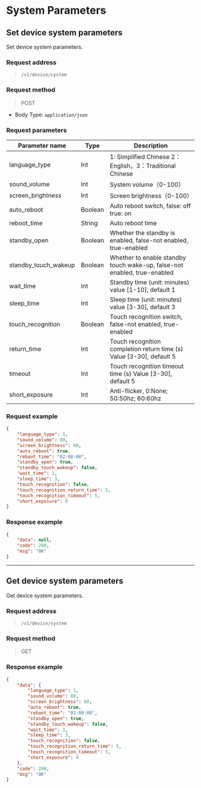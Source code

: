 # System Parameters


## Set device system parameters

Set device system parameters.

### Request address

> `​/v1​/device​/system`

### Request method

> POST

- Body Type: `application/json`

### Request parameters

| Parameter name       | Type    | Description                                                  |
| -------------------- | ------- | ------------------------------------------------------------ |
| language_type        | Int     | 1: Simplified Chinese 2：English，3：Traditional Chinese     |
| sound_volume         | Int     | System volume（0-100）                                       |
| screen_brightness    | Int     | Screen brightness（0-100）                                   |
| auto_reboot          | Boolean | Auto reboot switch, false: off true: on                      |
| reboot_time          | String  | Auto reboot time                                             |
| standby_open         | Boolean | Whether the standby is enabled, false-not enabled, true-enabled |
| standby_touch_wakeup | Boolean | Whether to enable standby touch wake-up, false-not enabled, true-enabled |
| wait_time            | Int     | Standby time (unit: minutes) value [1-10], default 1         |
| sleep_time           | Int     | Sleep time (unit: minutes) value [3-30], default 3           |
| touch_recognition    | Boolean | Touch recognition switch, false-not enabled, true-enabled    |
| return_time          | Int     | Touch recognition completion return time (s) Value [3-30], default 5 |
| timeout              | Int     | Touch recognition timeout time (s) Value [3-30], default 5   |
| short_exposure       | Int     | Anti-flicker, 0:None; 50:50hz; 60:60hz                       |

### Request example

```json
{
    "language_type": 1,
    "sound_volume": 80,
    "screen_brightness": 80,
    "auto_reboot": true,
    "reboot_time": "02:00:00",
    "standby_open": true,
    "standby_touch_wakeup": false,
    "wait_time": 1,
    "sleep_time": 3,
    "touch_recognition": false,
    "touch_recognition_return_time": 5,
    "touch_recognition_timeout": 5,
    "short_exposure": 0
}
```

### Response example

```json
{
    "data": null,
    "code": 200,
    "msg": "OK"
}
```

---


##  Get device system parameters

Get device system parameters.

### Request address

> `​/v1​/device​/system`

### Request method

> GET

### Response example

```json
{
    "data": {
        "language_type": 1,
        "sound_volume": 80,
        "screen_brightness": 80,
        "auto_reboot": true,
        "reboot_time": "02:00:00",
        "standby_open": true,
        "standby_touch_wakeup": false,
        "wait_time": 1,
        "sleep_time": 3,
        "touch_recognition": false,
        "touch_recognition_return_time": 5,
        "touch_recognition_timeout": 5,
        "short_exposure": 0
    },
    "code": 200,
    "msg": "OK"
}
```

